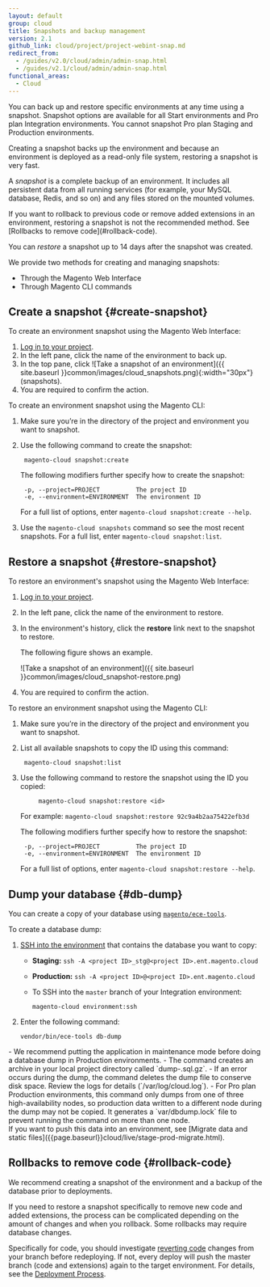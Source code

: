 ```yaml
---
layout: default
group: cloud
title: Snapshots and backup management
version: 2.1
github_link: cloud/project/project-webint-snap.md
redirect_from:
  - /guides/v2.0/cloud/admin/admin-snap.html
  - /guides/v2.1/cloud/admin/admin-snap.html
functional_areas:
  - Cloud
---
```


You can back up and restore specific environments at any time using a snapshot. Snapshot options are available for all Start environments and Pro plan Integration environments. You cannot snapshot Pro plan Staging and Production environments.

Creating a snapshot backs up the environment and because an environment is deployed as a read-only file system, restoring a snapshot is very fast.

A *snapshot* is a complete backup of an environment. It includes all
persistent data from all running services (for example, your MySQL database, Redis, and so on) and any files stored on the mounted volumes.

<div class="bs-callout bs-callout-warning" markdown="1">
If you want to rollback to previous code or remove added extensions in an environment, restoring a snapshot is not the recommended method. See [Rollbacks to remove code](#rollback-code).
</div>

You can *restore* a snapshot up to 14 days after the snapshot was created.

We provide two methods for creating and managing snapshots:

* Through the Magento Web Interface
* Through Magento CLI commands

## Create a snapshot {#create-snapshot}
To create an environment snapshot using the Magento Web Interface:

1.	[Log in to your project]({{page.baseurl}}cloud/project/project-webint-basic.html#project-access).
2.	In the left pane, click the name of the environment to back up.
3.	In the top pane, click ![Take a snapshot of an environment]({{ site.baseurl }}common/images/cloud_snapshots.png){:width="30px"} (snapshots).
4.	You are required to confirm the action.

To create an environment snapshot using the Magento CLI:

1. Make sure you’re in the directory of the project and environment you want to snapshot.
2. Use the following command to create the snapshot:

		magento-cloud snapshot:create

	The following modifiers further specify how to create the snapshot:

		-p, --project=PROJECT          The project ID
		-e, --environment=ENVIRONMENT  The environment ID

	For a full list of options, enter `magento-cloud snapshot:create --help`.
3. Use the `magento-cloud snapshots` command so see the most recent snapshots. For a full list, enter `magento-cloud snapshot:list`.

## Restore a snapshot {#restore-snapshot}
To restore an environment's snapshot using the Magento Web Interface:

1.	[Log in to your project]({{page.baseurl}}cloud/project/project-webint-basic.html#project-access).
2.	In the left pane, click the name of the environment to restore.
3.	In the environment's history, click the **restore** link next to the snapshot to restore.

	The following figure shows an example.

	![Take a snapshot of an environment]({{ site.baseurl }}common/images/cloud_snapshot-restore.png)
4.	You are required to confirm the action.

To restore an environment snapshot using the Magento CLI:

1. Make sure you’re in the directory of the project and environment you want to snapshot.
2. List all available snapshots to copy the ID using this command:

		magento-cloud snapshot:list
3. Use the following command to restore the snapshot using the ID you copied:

			magento-cloud snapshot:restore <id>

	For example: `magento-cloud snapshot:restore 92c9a4b2aa75422efb3d`

	The following modifiers further specify how to restore the snapshot:

		-p, --project=PROJECT          The project ID
		-e, --environment=ENVIRONMENT  The environment ID

	For a full list of options, enter `magento-cloud snapshot:restore --help`.

## Dump your database {#db-dump}
You can create a copy of your database using [`magento/ece-tools`](http://devdocs.magento.com/guides/v2.2/cloud/reference/cloud-composer.html#ece-tools).

To create a database dump:

1.  [SSH into the environment]({{page.baseurl}}cloud/env/environments-ssh.html) that contains the database you want to copy:

    -   **Staging:** `ssh -A <project ID>_stg@<project ID>.ent.magento.cloud`
    -   **Production:** `ssh -A <project ID>@<project ID>.ent.magento.cloud`
    -   To SSH into the `master` branch of your Integration environment:

            magento-cloud environment:ssh

2.  Enter the following command:

    ```
    vendor/bin/ece-tools db-dump
    ```

<div class="bs-callout bs-callout-info" markdown="1">
-   We recommend putting the application in maintenance mode before doing a database dump in Production environments.
-   The command creates an archive in your local project directory called  `dump-<timestamp>.sql.gz`.
-   If an error occurs during the dump, the command deletes the dump file to conserve disk space. Review the logs for details (`/var/log/cloud.log`).
-   For Pro plan Production environments, this command only dumps from one of three high-availability nodes, so production data written to a different node during the dump may not be copied. It generates a `var/dbdump.lock` file to prevent running the command on more than one node.
</div>

<div class="bs-callout bs-callout-tip" markdown="1">
If you want to push this data into an environment, see [Migrate data and static files]({{page.baseurl}}cloud/live/stage-prod-migrate.html).
</div>

## Rollbacks to remove code {#rollback-code}
We recommend creating a snapshot of the environment and a backup of the database prior to deployments.

If you need to restore a snapshot specifically to remove new code and added extensions, the process can be complicated depending on the amount of changes and when you rollback. Some rollbacks may require database changes.

Specifically for code, you should investigate [reverting code](https://git-scm.com/docs/git-revert) changes from your branch before redeploying. If not, every deploy will push the master branch (code and extensions) again to the target environment. For details, see the [Deployment Process]({{page.baseurl}}cloud/reference/discover-deploy.html).
